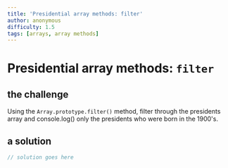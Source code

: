```yaml
---
title: 'Presidential array methods: filter'
author: anonymous
difficulty: 1.5
tags: [arrays, array methods]
---
```



# Presidential array methods: `filter`

## the challenge

Using the `Array.prototype.filter()` method, filter through the presidents array and console.log() only the presidents who were born in the 1900's.


## a solution

```js
// solution goes here
```

